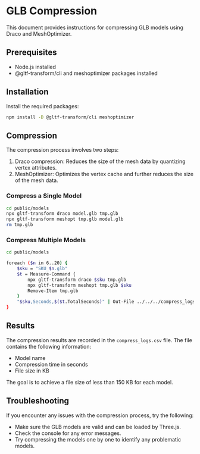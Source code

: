 # GLB Compression

This document provides instructions for compressing GLB models using Draco and MeshOptimizer.

## Prerequisites

- Node.js installed
- @gltf-transform/cli and meshoptimizer packages installed

## Installation

Install the required packages:

```bash
npm install -D @gltf-transform/cli meshoptimizer
```

## Compression

The compression process involves two steps:

1. Draco compression: Reduces the size of the mesh data by quantizing vertex attributes.
2. MeshOptimizer: Optimizes the vertex cache and further reduces the size of the mesh data.

### Compress a Single Model

```bash
cd public/models
npx gltf-transform draco model.glb tmp.glb
npx gltf-transform meshopt tmp.glb model.glb
rm tmp.glb
```

### Compress Multiple Models

```bash
cd public/models

foreach ($n in 6..20) {
    $sku = "SKU_$n.glb"
    $t = Measure-Command {
        npx gltf-transform draco $sku tmp.glb
        npx gltf-transform meshopt tmp.glb $sku
        Remove-Item tmp.glb
    }
    "$sku,Seconds,$($t.TotalSeconds)" | Out-File ../../../compress_logs.csv -Append
}
```

## Results

The compression results are recorded in the `compress_logs.csv` file. The file contains the following information:

- Model name
- Compression time in seconds
- File size in KB

The goal is to achieve a file size of less than 150 KB for each model.

## Troubleshooting

If you encounter any issues with the compression process, try the following:

- Make sure the GLB models are valid and can be loaded by Three.js.
- Check the console for any error messages.
- Try compressing the models one by one to identify any problematic models.